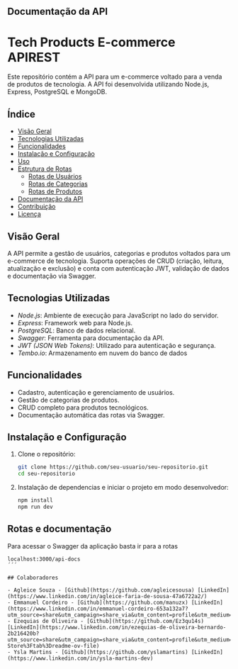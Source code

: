## Documentação da API

# Tech Products E-commerce APIREST

Este repositório contém a API para um e-commerce voltado para a venda de produtos de tecnologia. A API foi desenvolvida utilizando Node.js, Express, PostgreSQL e MongoDB.

## Índice

- [Visão Geral](#visão-geral)
- [Tecnologias Utilizadas](#tecnologias-utilizadas)
- [Funcionalidades](#funcionalidades)
- [Instalação e Configuração](#instalação-e-configuração)
- [Uso](#uso)
- [Estrutura de Rotas](#estrutura-de-rotas)
  - [Rotas de Usuários](#rotas-de-usuários)
  - [Rotas de Categorias](#rotas-de-categorias)
  - [Rotas de Produtos](#rotas-de-produtos)
- [Documentação da API](#documentação-da-api)
- [Contribuição](#contribuição)
- [Licença](#licença)

## Visão Geral

A API permite a gestão de usuários, categorias e produtos voltados para um e-commerce de tecnologia. Suporta operações de CRUD (criação, leitura, atualização e exclusão) e conta com autenticação JWT, validação de dados e documentação via Swagger.

## Tecnologias Utilizadas

- _Node.js_: Ambiente de execução para JavaScript no lado do servidor.
- _Express_: Framework web para Node.js.
- _PostgreSQL_: Banco de dados relacional.
- _Swagger_: Ferramenta para documentação da API.
- _JWT (JSON Web Tokens)_: Utilizado para autenticação e segurança.
- _Tembo.io_: Armazenamento em nuvem do banco de dados

## Funcionalidades

- Cadastro, autenticação e gerenciamento de usuários.
- Gestão de categorias de produtos.
- CRUD completo para produtos tecnológicos.
- Documentação automática das rotas via Swagger.

## Instalação e Configuração

1. Clone o repositório:

   ```bash
   git clone https://github.com/seu-usuario/seu-repositorio.git
   cd seu-repositorio

   ```

2. Instalação de dependencias e iniciar o projeto em modo desenvolvedor:
   ```bash
   npm install
   npm run dev
   ```

## Rotas e documentação

Para acessar o Swagger da aplicação basta ir para a rotas

```url
localhost:3000/api-docs
´´´

## Colaboradores

- Agleice Souza - [Github](https://github.com/agleicesousa) [LinkedIn](https://www.linkedin.com/in/agleice-faria-de-sousa-47a6722a2/)
- Emmanuel Cordeiro - [Github](https://github.com/manuzx) [LinkedIn](https://www.linkedin.com/in/emmanuel-cordeiro-653a132a7?utm_source=share&utm_campaign=share_via&utm_content=profile&utm_medium=android_app)
- Ezequias de Oliveira - [Github](https://github.com/Ez3qu14s) [LinkedIn](https://www.linkedin.com/in/ezequias-de-oliveira-bernardo-2b216420b?utm_source=share&utm_campaign=share_via&utm_content=profile&utm_medium=android_app&original_referer=https%3A%2F%2Fgithub.com%2FEz3qu14s%2FDigital-Store%3Ftab%3Dreadme-ov-file)
- Ysla Martins - [Github](https://github.com/yslamartins) [LinkedIn](https://www.linkedin.com/in/ysla-martins-dev)
```
